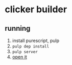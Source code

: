 # clicker builder

## running

1. install purescript, pulp
2. `pulp dep install`
3. `pulp server`
4. [open it](http://localhost:1337/)
